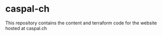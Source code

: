# caspal-ch
This repository contains the content and terraform code for the website hosted at caspal.ch

